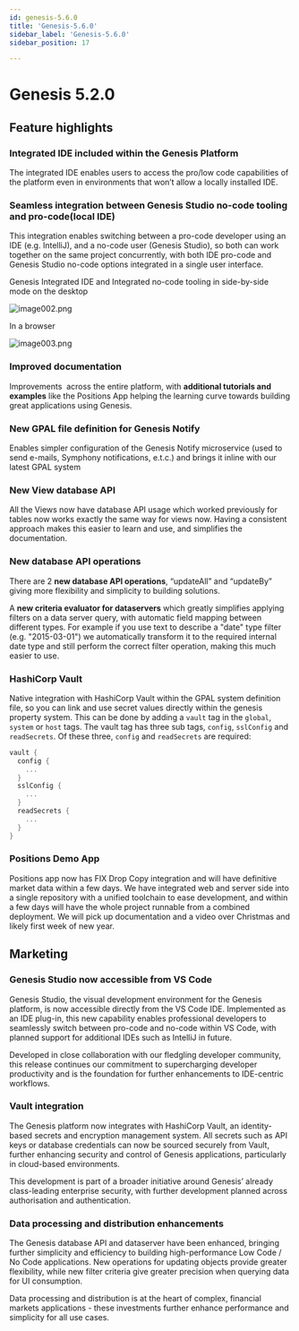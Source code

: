 ```yaml
---
id: genesis-5.6.0
title: 'Genesis-5.6.0'
sidebar_label: 'Genesis-5.6.0'
sidebar_position: 17

---
```

# Genesis 5.2.0

## Feature highlights

### **Integrated IDE included within the Genesis Platform**

The integrated IDE enables users to access the pro/low code capabilities of the platform even in environments that won’t allow a locally installed IDE.

### **Seamless integration between Genesis Studio no-code tooling and pro-code**(local IDE)

This integration enables switching between a pro-code developer using an IDE (e.g. IntelliJ), and a no-code user (Genesis Studio), so both can work together on the same project concurrently, with both IDE pro-code and Genesis Studio no-code options integrated in a single user interface.

Genesis Integrated IDE and Integrated no-code tooling in side-by-side mode on the desktop

![image002.png](/img/G520-illustration-1.png)

In a browser

![image003.png](/img/G520-illustration-2.png)

### **Improved documentation**

Improvements  across the entire platform, with **additional tutorials and examples** like the Positions App helping the learning curve towards building great applications using Genesis.

### **New** **GPAL file definition for Genesis Notify**

Enables simpler configuration of the Genesis Notify microservice (used to send e-mails, Symphony notifications, e.t.c.) and brings it inline with our latest GPAL system

### New View database API

All the Views now have database API usage which worked previously for tables now works exactly the same way for views now. Having a consistent approach makes this easier to learn and use, and simplifies the documentation.

### New database API operations

There are 2 **new database API operations**, “updateAll” and “updateBy” giving more flexibility and simplicity to building solutions.

A **new criteria evaluator for dataservers** which greatly simplifies applying filters on a data server query, with automatic field mapping between different types. For example if you use text to describe a "date" type filter (e.g. "2015-03-01") we automatically transform it to the required internal date type and still perform the correct filter operation, making this much easier to use.

### HashiCorp Vault

Native integration with HashiCorp Vault within the GPAL system definition file, so you can link and use secret values directly within the genesis property system.
This can be done by adding a `vault` tag in the `global`, `system` or `host`
tags. The vault tag has three sub tags, `config`, `sslConfig` and `readSecrets`. Of
these three, `config` and `readSecrets` are required:

```kotlin
vault {
  config {
    ...
  }
  sslConfig {
    ...
  }
  readSecrets {
    ...
  }
}

```

### Positions Demo App

Positions app now has FIX Drop Copy integration and will have definitive market data within a few days.  We have integrated web and server side into a single repository with a unified toolchain to ease development, and within a few days will have the whole project runnable from a combined deployment.  We will pick up documentation and a video over Christmas and likely first week of new year.

## Marketing

### Genesis Studio now accessible from VS Code

Genesis Studio, the visual development environment for the Genesis platform, is now accessible directly from the VS Code IDE. Implemented as an IDE plug-in, this new capability enables professional developers to seamlessly switch between pro-code and no-code within VS Code, with planned support for additional IDEs such as IntelliJ in future.

Developed in close collaboration with our fledgling developer community, this release continues our commitment to supercharging developer productivity and is the foundation for further enhancements to IDE-centric workflows.

### Vault integration

The Genesis platform now integrates with HashiCorp Vault, an identity-based secrets and encryption management system. All secrets such as API keys or database credentials can now be sourced securely from Vault, further enhancing security and control of Genesis applications, particularly in cloud-based environments.

This development is part of a broader initiative around Genesis’ already class-leading enterprise security, with further development planned across authorisation and authentication.

### Data processing and distribution enhancements

The Genesis database API and dataserver have been enhanced, bringing further simplicity and efficiency to building high-performance Low Code / No Code applications. New operations for updating objects provide greater flexibility, while new filter criteria give greater precision when querying data for UI consumption.

Data processing and distribution is at the heart of complex, financial markets applications - these investments further enhance performance and simplicity for all use cases.